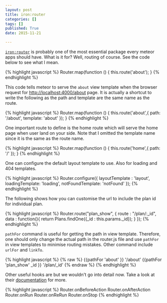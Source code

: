 ```yaml
---
layout: post
title: iron:router
categories: []
tags: []
published: True
date: 2015-11-21

---
```


[`iron:router`](https://github.com/iron-meteor/iron-router) is probably one of the most essential package every meteor apps should have. What is it for? Well, routing of course. See the code below to see what I mean. 

{% highlight javascript %}
Router.map(function () {
    this.route('about');
}
{% endhighlight %}

This code tells meteor to serve the `about` view template when the browser request for <http://localhost:4000/about> page. It is actually a shortcut to write the following as the path and template are the same name as the route.

{% highlight javascript %}
Router.map(function () {
    this.route('about',{
        path: '/about',
        template: 'about'
    });
}
{% endhighlight %}

One important route to define is the home route which will serve the home page when user land on your side. Note that I omitted the template name since it is the same as the route name.

{% highlight javascript %}
Router.map(function () {
    this.route('home',{
        path: '/'
    });
}
{% endhighlight %}

One can configure the default layout template to use. Also for loading and 404 templates. 

{% highlight javascript %}
Router.configure({
  layoutTemplate : 'layout',
  loadingTemplate: 'loading',
  notFoundTemplate: 'notFound'
});
{% endhighlight %}

The following shows how you can customise the url to include the plan id for individual plan. 

{% highlight javascript %}
Router.route("plan_show", {
  route : "/plan/:_id",
  data : function(){
    return Plans.findOne({_id : this.params._id});
  }
});
{% endhighlight %}

`pathFor` command is useful for getting the path in view template. Therefore, one should only change the actual path in the router.js file and use `pathFor` in view templates to minimise routing mistakes. Other command include `urlFor` and `linkTo`.

{% highlight javascript %}
{% raw %}
{{pathFor 'about' }}         '/about'
{{pathFor 'plan_show' _id }} '/plan/_id'
{% endraw %}
{% endhighlight %}


Other useful hooks are but we wouldn't go into detail now. Take a look at their [documentation](http://iron-meteor.github.io/iron-router/) for more.

{% highlight javascript %}
Router.onBeforeAction
Router.onAfterAction
Router.onRun
Router.onReRun
Router.onStop
{% endhighlight %}
